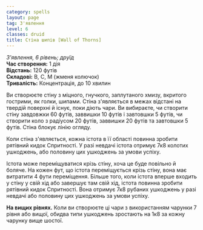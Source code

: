 ```yaml
---
category: spells
layout: page
tag: З'явлення
level: 6
classes: druid
title: Стіна шипів [Wall of Thorns]
---
```


_З'явлення, 6 рівень; друїд_    
**Час створення:** 1 дія    
**Відстань:** 120 футів    
**Складові:** В, С, М (жменя колючок)    
**Тривалість:** Концентрація, до 10 хвилин    

Ви створюєте стіну з міцного, гнучкого, заплутаного хмизу, вкритого гострими, як голки, шипами. Стіна з'являється в межах відстані на твердій поверхні й існує, поки діють чари. Ви вибираєте, чи створити стіну завдовжки 60 футів, заввишки 10 футів і завтовшки 5 футів, чи створити коло з радіусом 20 футів, заввишки 20 футів та завтовшки 5 футів. Стіна блокує лінію огляду.    

Коли стіна з'являється, кожна істота в її області повинна зробити рятівний кидок Спритності. У разі невдачі істота отримує 7к8 колотих ушкоджень, або половину цих ушкоджень за умови успіху.    

Істота може переміщуватися крізь стіну, хоча це буде повільно й боляче. На кожен фут, що істота переміщується крізь стіну, вона має витратити 4 фути переміщення. Більше того, коли істота вперше входить у стіну у свій хід або завершує там свій хід, істота повинна зробити рятівний кидок Спритності. Вона отримує 7к8 рубаних ушкоджень у разі невдачі або половину цих ушкоджень за умови успіху.   

**На вищих рівнях.** Коли ви створюєте ці чари з використанням чарунки 7 рівня або вищої, обидва типи ушкоджень зростають на 1к8 за кожну чарунку вище шостої.
